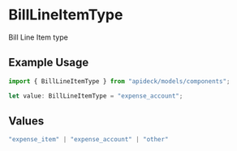# BillLineItemType

Bill Line Item type

## Example Usage

```typescript
import { BillLineItemType } from "apideck/models/components";

let value: BillLineItemType = "expense_account";
```

## Values

```typescript
"expense_item" | "expense_account" | "other"
```